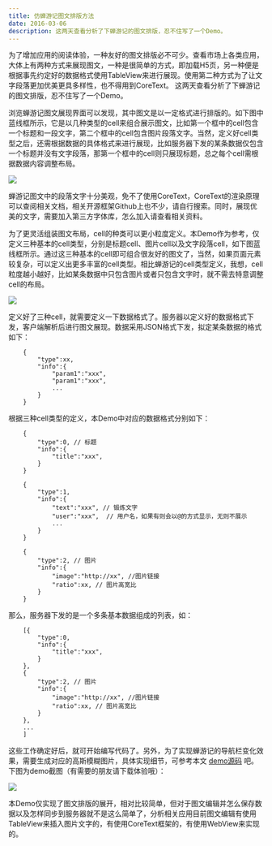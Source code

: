 ```yaml
---
title: 仿蝉游记图文排版方法
date: 2016-03-06
description: 这两天查看分析了下蝉游记的图文排版，忍不住写了一个Demo。
---
```

为了增加应用的阅读体验，一种友好的图文排版必不可少。查看市场上各类应用，大体上有两种方式来展现图文，一种是很简单的方式，即加载H5页，另一种便是根据事先约定好的数据格式使用TableView来进行展现。使用第二种方式为了让文字段落更加优美更具多样性，也不得用到CoreText。
这两天查看分析了下蝉游记的图文排版，忍不住写了一个Demo。

浏览蝉游记图文展现界面可以发现，其中图文是以一定格式进行排版的。如下图中蓝线框所示，它是以几种类型的cell来组合展示图文，比如第一个框中的cell包含一个标题和一段文字，第二个框中的cell包含图片段落文字。当然，定义好cell类型之后，还需根据数据的具体格式来进行展现，比如服务器下发的某条数据仅包含一个标题并没有文字段落，那第一个框中的cell则只展现标题，总之每个cell需根据数据内容调整布局。

![](https://raw.githubusercontent.com/hncoder/hncoder.github.io/master/assets/images/chan1.png)

蝉游记图文中的段落文字十分美观，免不了使用CoreText，CoreText的渲染原理可以查阅相关文档，相关开源框架Github上也不少，请自行搜索。同时，展现优美的文字，需要加入第三方字体库，怎么加入请查看相关资料。

为了更灵活组装图文布局，cell的种类可以更小粒度定义。本Demo作为参考，仅定义三种基本的cell类型，分别是标题cell、图片cell以及文字段落cell，如下图蓝线框所示。通过这三种基本的cell即可组合很友好的图文了，当然，如果页面元素较复杂，可以定义出更多丰富的cell类型。相比蝉游记的cell类型定义，我想，cell粒度越小越好，比如某条数据中只包含图片或者只包含文字时，就不需去特意调整cell的布局。

![](https://raw.githubusercontent.com/hncoder/hncoder.github.io/master/assets/images/chan2.png)

定义好了三种cell，就需要定义一下数据格式了。服务器以定义好的数据格式下发，客户端解析后进行图文展现。数据采用JSON格式下发，拟定某条数据的格式如下：

        {
            "type":xx,
            "info":{
                "param1":"xxx",
                "param1":"xxx",
                ...
            }
        }
        
根据三种cell类型的定义，本Demo中对应的数据格式分别如下：

        {
            "type":0, // 标题
            "info":{
                "title":"xxx",
            }
        }

        {
            "type":1,
            "info":{
                "text":"xxx", // 锻炼文字
                "user":"xxx",  // 用户名，如果有则会以@的方式显示，无则不展示
                ...
            }
        }

        {
            "type":2, // 图片
            "info":{
                "image":"http://xx", //图片链接
                "ratio":xx, // 图片高宽比
            }
        }

那么，服务器下发的是一个多条基本数据组成的列表，如：

        [{
            "type":0,
            "info":{
                "title":"xxx",
            }
        },
        {
            "type":2, // 图片
            "info":{
                "image":"http://xx", //图片链接
                "ratio":xx, // 图片高宽比
            }
        },
        ...
        ]

这些工作确定好后，就可开始编写代码了。另外，为了实现蝉游记的导航栏变化效果，需要生成对应的高斯模糊图片，具体实现细节，可参考本文 [demo源码](https://github.com/hncoder/ImageTextLayout) 吧。下图为demo截图（有需要的朋友请下载体验哦）：

![](https://raw.githubusercontent.com/hncoder/hncoder.github.io/master/assets/images/chan3.png)

本Demo仅实现了图文排版的展开，相对比较简单，但对于图文编辑并怎么保存数据以及怎样同步到服务器就不是这么简单了，分析相关应用目前图文编辑有使用TableView来插入图片文字的，有使用CoreText框架的，有使用WebView来实现的。
